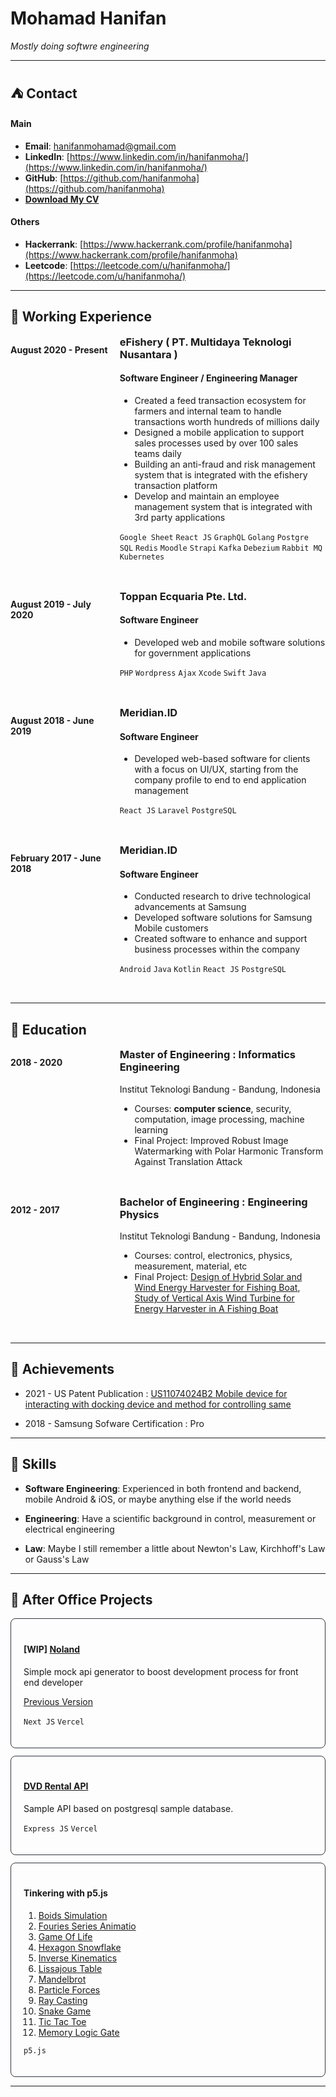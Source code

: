 # Mohamad Hanifan

_Mostly doing softwre engineering_

---

## ⛺ Contact

#### Main

- **Email**: hanifanmohamad@gmail.com
- **LinkedIn**: [https://www.linkedin.com/in/hanifanmoha/](https://www.linkedin.com/in/hanifanmoha/)
- **GitHub**: [https://github.com/hanifanmoha](https://github.com/hanifanmoha)
- [**Download My CV**](https://drive.google.com/file/d/1pT1EvQkzxaA3hRyPh401r1IPMxKoQdjI/view)

#### Others

- **Hackerrank**: [https://www.hackerrank.com/profile/hanifanmoha](https://www.hackerrank.com/profile/hanifanmoha)
- **Leetcode**: [https://leetcode.com/u/hanifanmoha/](https://leetcode.com/u/hanifanmoha/)

---

## 👷 Working Experience

<div style="display: flex; justify-content: space-between; margin-bottom: 32px;">

  <div style="flex: 1; margin-right: 10px;">
    <p><strong>August 2020 - Present</strong></p>
  </div>

  <div style="flex: 2;">
    <h3 style="margin-top: 0">eFishery ( PT. Multidaya Teknologi Nusantara )</h3>
    <h4>Software Engineer / Engineering Manager</h4>
    <ul>
      <li>Created a feed transaction ecosystem for farmers and internal team to handle transactions worth hundreds of millions daily</li>
      <li>Designed a mobile application to support sales processes used by over 100 sales teams daily</li>
      <li>Building an anti-fraud and risk management system that is integrated with the efishery transaction platform</li>
      <li>Develop and maintain an employee management system that is integrated with 3rd party applications</li>
    </ul>
    <p>
      <code>Google Sheet</code>
      <code>React JS</code>
      <code>GraphQL</code>
      <code>Golang</code>
      <code>Postgre SQL</code>
      <code>Redis</code>
      <code>Moodle</code>
      <code>Strapi</code>
      <code>Kafka</code>
      <code>Debezium</code>
      <code>Rabbit MQ</code>
      <code>Kubernetes</code>
    </p>
  </div>

</div>

<div style="display: flex; justify-content: space-between; margin-bottom: 32px;">

  <div style="flex: 1; margin-right: 10px;">
    <p><strong>August 2019 - July 2020</strong></p>
  </div>

  <div style="flex: 2;">
    <h3 style="margin-top: 0">Toppan Ecquaria Pte. Ltd.</h3>
    <h4>Software Engineer</h4>
    <ul>
      <li>Developed web and mobile software solutions for government applications</li>
    </ul>
    <p>
      <code>PHP</code>
      <code>Wordpress</code>
      <code>Ajax</code>
      <code>Xcode</code>
      <code>Swift</code>
      <code>Java</code>
    </p>
  </div>

</div>

<div style="display: flex; justify-content: space-between; margin-bottom: 32px;">

  <div style="flex: 1; margin-right: 10px;">
    <p><strong>August 2018 - June 2019</strong></p>
  </div>

  <div style="flex: 2;">
    <h3 style="margin-top: 0">Meridian.ID</h3>
    <h4>Software Engineer</h4>
    <ul>
      <li>Developed web-based software for clients with a focus on UI/UX, starting from the company profile to end to end application management</li>
    </ul>
    <p>
      <code>React JS</code>
      <code>Laravel</code>
      <code>PostgreSQL</code>
    </p>
  </div>

</div>

<div style="display: flex; justify-content: space-between; margin-bottom: 32px;">

  <div style="flex: 1; margin-right: 10px;">
    <p><strong>February 2017 - June 2018</strong></p>
  </div>

  <div style="flex: 2;">
    <h3 style="margin-top: 0">Meridian.ID</h3>
    <h4>Software Engineer</h4>
    <ul>
      <li>Conducted research to drive technological advancements at Samsung</li>
      <li>Developed software solutions for Samsung Mobile customers</li>
      <li>Created software to enhance and support business processes within the company</li>
    </ul>
    <p>
      <code>Android</code>
      <code>Java</code>
      <code>Kotlin</code>
      <code>React JS</code>
      <code>PostgreSQL</code>
    </p>
  </div>

</div>

---

## 🏫 Education

<div style="display: flex; justify-content: space-between; margin-bottom: 32px;">

  <div style="flex: 1; margin-right: 10px;">
    <p><strong>2018 - 2020</strong></p>
  </div>

  <div style="flex: 2;">
    <h3 style="margin-top: 0">Master of Engineering  : Informatics Engineering</h3>
    <p>Institut Teknologi Bandung - Bandung, Indonesia</p>
    <ul>
      <li>Courses: <strong>computer science</strong>, security, computation, image processing, machine learning</li>
      <li>Final Project: Improved Robust Image Watermarking with Polar Harmonic Transform Against Translation Attack</li>
    </ul>
  </div>

</div>

<div style="display: flex; justify-content: space-between; margin-bottom: 32px;">

  <div style="flex: 1; margin-right: 10px;">
    <p><strong>2012 - 2017</strong></p>
  </div>

  <div style="flex: 2;">
    <h3 style="margin-top: 0">Bachelor of Engineering : Engineering Physics</h3>
    <p>Institut Teknologi Bandung - Bandung, Indonesia</p>
    <ul>
      <li>Courses: control, electronics, physics, measurement, material, etc</li>
      <li>Final Project: 
        <a href="https://www.researchgate.net/publication/319012269_Design_of_Hybrid_Solar_and_Wind_Energy_Harvester_for_Fishing_Boat">Design of Hybrid Solar and Wind Energy Harvester for Fishing Boat</a>,
        <a href="https://www.researchgate.net/publication/319012269_Design_of_Hybrid_Solar_and_Wind_Energy_Harvester_for_Fishing_Boat">Study of Vertical Axis Wind Turbine for Energy Harvester in A Fishing Boat</a>
      </li>
    </ul>
  </div>

</div>

---

## 🌟 Achievements

- 2021 - US Patent Publication : [US11074024B2 Mobile device for interacting with docking device and method for controlling same](https://patents.google.com/patent/US11074024B2)

- 2018 - Samsung Sofware Certification : Pro

---

## 🤹 Skills

- **Software Engineering**: Experienced in both frontend and backend, mobile Android & iOS, or maybe anything else if the world needs

- **Engineering**: Have a scientific background in control, measurement or electrical engineering

- **Law**: Maybe I still remember a little about Newton's Law, Kirchhoff's Law or Gauss's Law

---

## 🌵 After Office Projects

<div style="border: 1px solid #30363d; padding: 20px; border-radius: 8px; margin-bottom: 12px">
  <h4>[WIP] <a href="https://no-land.vercel.app/">Noland</a></h4>
  <p>Simple mock api generator to boost development process for front end developer</p>
  <a href="https://no-land-deprecated.vercel.app/">Previous Version</a>
  <p>
    <code>Next JS</code>
    <code>Vercel</code>
  </p>
</div>
<div style="border: 1px solid #30363d; padding: 20px;border-radius: 8px; margin-bottom: 12px">
  <h4><a href="https://dvdrentalapi.vercel.app/">DVD Rental API</a></h4>
  <p>Sample API based on postgresql sample database.</p>
  <p>
    <code>Express JS</code>
    <code>Vercel</code>
  </p>
</div>
<div style="border: 1px solid #30363d; padding: 20px;border-radius: 8px; margin-bottom: 12px">
  <h4>Tinkering with p5.js</h4>
  <ol dir="auto">
    <li><a href="https://editor.p5js.org/hanifanmoha/full/ARN4X_Hge" rel="nofollow">Boids Simulation</a></li>
    <li><a href="https://editor.p5js.org/hanifanmoha/full/W5HV5npY1" rel="nofollow">Fouries Series Animatio</a></li>
    <li><a href="https://editor.p5js.org/hanifanmoha/full/XtH8ISxFI" rel="nofollow">Game Of Life</a></li>
    <li><a href="https://editor.p5js.org/hanifanmoha/full/FJa8uRyq-" rel="nofollow">Hexagon Snowflake</a></li>
    <li><a href="https://editor.p5js.org/hanifanmoha/full/A5GafiSIe" rel="nofollow">Inverse Kinematics</a></li>
    <li><a href="https://editor.p5js.org/hanifanmoha/full/W4Eo67Bxb" rel="nofollow">Lissajous Table</a></li>
    <li><a href="https://editor.p5js.org/hanifanmoha/full/LQCjU7s-8" rel="nofollow">Mandelbrot</a></li>
    <li><a href="https://editor.p5js.org/hanifanmoha/full/WfxT9Zxgv" rel="nofollow">Particle Forces</a></li>
    <li><a href="https://editor.p5js.org/hanifanmoha/full/TEpJmiM6-" rel="nofollow">Ray Casting</a></li>
    <li><a href="https://editor.p5js.org/hanifanmoha/full/rE7LocWKq" rel="nofollow">Snake Game</a></li>
    <li><a href="https://editor.p5js.org/hanifanmoha/full/rgK-oD_Wm" rel="nofollow">Tic Tac Toe</a></li>
    <li><a href="https://editor.p5js.org/hanifanmoha/full/663GG3Y8f" rel="nofollow">Memory Logic Gate</a></li>
  </ol>
  <p>
    <code>p5.js</code>
  </p>
</div>

---
